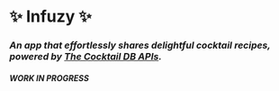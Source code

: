 # ✨ Infuzy ✨
### _An app that effortlessly shares delightful cocktail recipes, powered by <a href="https://www.thecocktaildb.com/api">The Cocktail DB APIs</a>._

##### WORK IN PROGRESS
